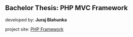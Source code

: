 Bachelor Thesis: PHP MVC Framework
-------------

developed by: **Juraj Blahunka**

project site: [PHP Framework][1]




[1]:http://blahunka.php5.sk/php-framework/
